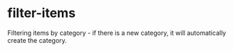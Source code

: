 # filter-items
Filtering items by category - if there is a new category, it will automatically create the category.
